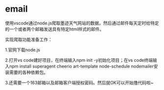 # email
使用vscode通过node.js爬取墨迹天气网站的数据，然后通过邮件每天定时给特定的一个或者两个邮箱发送具有特定html样式的邮件。

实现爬取功能准备工作：

1.官网下载node.js

2.打开vs code建好项目，在终端输入npm init -y初始化项目；在vs code终端输入npm install superagent cheerio art-template node-schedule nodemailer安装需要的各种依赖包。

3.还需要一个163邮箱以及邮箱客户端授权密码。然后就OK可以开始撸代码啦~

